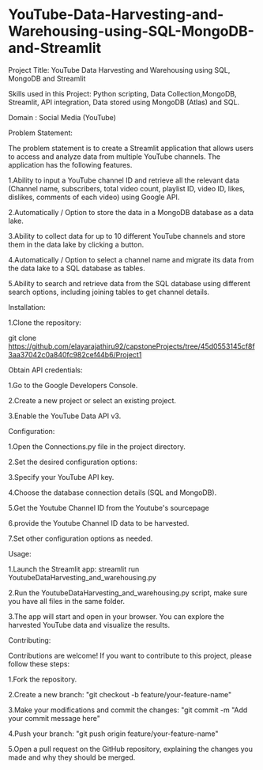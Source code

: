 # YouTube-Data-Harvesting-and-Warehousing-using-SQL-MongoDB-and-Streamlit

Project Title:
YouTube Data Harvesting and Warehousing using SQL, MongoDB and Streamlit

Skills used in this Project:
Python scripting, Data Collection,MongoDB, Streamlit, API integration, Data stored using MongoDB (Atlas) and SQL.

Domain : Social Media (YouTube)

Problem Statement:

The problem statement is to create a Streamlit application that allows users to access and analyze data from multiple YouTube channels. 
The application has the following features.

1.Ability to input a YouTube channel ID and retrieve all the relevant data 
(Channel name, subscribers, total video count, playlist ID, video ID, likes, dislikes, comments of each video) using Google API.

2.Automatically / Option to store the data in a MongoDB database as a data lake.

3.Ability to collect data for up to 10 different YouTube channels and store them in the data lake by clicking a button.

4.Automatically / Option to select a channel name and migrate its data from the data lake to a SQL database as tables.

5.Ability to search and retrieve data from the SQL database using different search options, including joining tables to get channel details.

Installation:

1.Clone the repository: 

git clone https://github.com/elayarajathiru92/capstoneProjects/tree/45d0553145cf8f3aa37042c0a840fc982cef44b6/Project1

Obtain API credentials:

1.Go to the Google Developers Console.

2.Create a new project or select an existing project.

3.Enable the YouTube Data API v3.

Configuration:

1.Open the Connections.py file in the project directory.

2.Set the desired configuration options:

3.Specify your YouTube API key.

4.Choose the database connection details (SQL and MongoDB).

5.Get the Youtube Channel ID from the Youtube's sourcepage

6.provide the Youtube Channel ID data to be harvested.

7.Set other configuration options as needed.


Usage:

1.Launch the Streamlit app: streamlit run YoutubeDataHarvesting_and_warehousing.py

2.Run the YoutubeDataHarvesting_and_warehousing.py script, make sure you have all files in the same folder.

3.The app will start and open in your browser. You can explore the harvested YouTube data and visualize the results.


Contributing:

Contributions are welcome! If you want to contribute to this project, please follow these steps:

1.Fork the repository.

2.Create a new branch: "git checkout -b feature/your-feature-name"

3.Make your modifications and commit the changes: "git commit -m "Add your commit message here"

4.Push your branch: "git push origin feature/your-feature-name"

5.Open a pull request on the GitHub repository, explaining the changes you made and why they should be merged.
